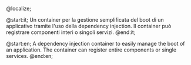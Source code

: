 @localize;

@start:it;
Un container per la gestione semplificata del boot di un applicativo tramite l'uso della dependency injection. Il container può registrare componenti interi o singoli servizi.
@end:it;

@start:en;
A dependency injection container to easily manage the boot of an application. The container can register entire components or single services.
@end:en;
